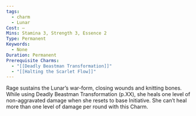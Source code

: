 ```yaml
---
tags:
  - charm
  - Lunar
Cost: —
Mins: Stamina 3, Strength 3, Essence 2
Type: Permanent
Keywords:
  - None
Duration: Permanent
Prerequisite Charms:
  - "[[Deadly Beastman Transformation]]"
  - "[[Halting the Scarlet Flow]]"
---
```

Rage sustains the Lunar’s war-form, closing wounds and knitting bones. While using Deadly Beastman Transformation (p.XX), she heals one level of non-aggravated damage when she resets to base Initiative. She can’t heal more than one level of damage per round with this Charm.